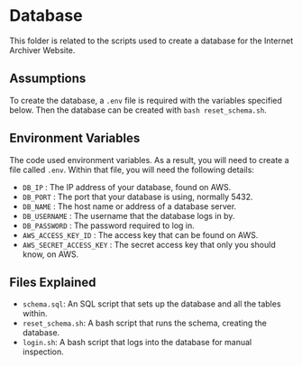 # Database
This folder is related to the scripts used to create a database for the Internet Archiver Website.

## Assumptions
To create the database, a `.env` file is required with the variables specified below. Then the database can be created with `bash reset_schema.sh`.

## Environment Variables
The code used environment variables. As a result, you will need to create a file called `.env`. Within that file, you will need the following details:

- `DB_IP` : The IP address of your database, found on AWS.
- `DB_PORT` : The port that your database is using, normally 5432.
- `DB_NAME` : The host name or address of a database server.
- `DB_USERNAME` : The username that the database logs in by.
- `DB_PASSWORD` : The password required to log in.
- `AWS_ACCESS_KEY_ID` : The access key that can be found on AWS.
- `AWS_SECRET_ACCESS_KEY` : The secret access key that only you should know, on AWS.

## Files Explained
- `schema.sql`: An SQL script that sets up the database and all the tables within.
- `reset_schema.sh`: A bash script that runs the schema, creating the database.
- `login.sh`: A bash script that logs into the database for manual inspection.
